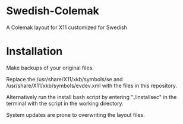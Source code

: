 # Swedish-Colemak
A Colemak layout for X11 customized for Swedish

# Installation
Make backups of your original files.

Replace the /usr/share/X11/xkb/symbols/se and /usr/share/X11/xkb/symbols/evdev.xml with the files in this repository.

Alternatively run the install bash script by entering "./installsec" in the terminal with the script in the working directory.

System updates are prone to overwriting the layout files.
